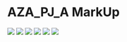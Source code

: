 # AZA_PJ_A MarkUp
<img src="https://user-images.githubusercontent.com/25020637/185738108-0b8b2a9d-ea4c-4b5a-93e4-0b565ccded00.png">
<img src="https://user-images.githubusercontent.com/25020637/185738180-65b3e34d-6146-44c5-a75b-ea2da84770c8.png">
<img src="https://user-images.githubusercontent.com/25020637/185738147-e760cdc3-9cbb-496c-a4dd-0f207a132fc4.png">
<img src="https://user-images.githubusercontent.com/25020637/185738150-ef4c58c8-082a-4b4d-8295-2a9eb483eba2.png">
<img src="https://user-images.githubusercontent.com/25020637/185738203-b6f7b204-bad1-4e12-8895-d618b76d1860.png">
<img src="https://user-images.githubusercontent.com/25020637/185738216-61e65bc1-cfc5-42da-a622-ff5f0052180d.png">
<img src="https://user-images.githubusercontent.com/25020637/185738228-905bc071-4fd8-4f04-816f-178665af366d.png'>
